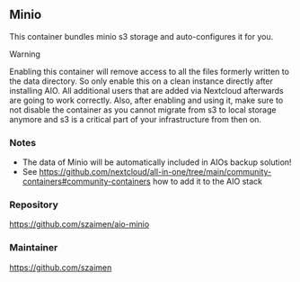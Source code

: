 ## Minio
This container bundles minio s3 storage and auto-configures it for you.

>[!WARNING]
> Enabling this container will remove access to all the files formerly written to the data directory.
> So only enable this on a clean instance directly after installing AIO.
> All additional users that are added via Nextcloud afterwards are going to work correctly.
> Also, after enabling and using it, make sure to not disable the container as you cannot migrate from s3 to local storage anymore and s3 is a critical part of your infrastructure from then on.

### Notes
- The data of Minio will be automatically included in AIOs backup solution!
- See https://github.com/nextcloud/all-in-one/tree/main/community-containers#community-containers how to add it to the AIO stack

### Repository
https://github.com/szaimen/aio-minio

### Maintainer
https://github.com/szaimen
